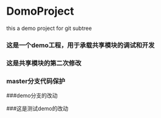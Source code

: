 # DomoProject
this a demo project for git subtree

### 这是一个demo工程，用于承载共享模块的调试和开发

### 这是共享模块的第二次修改

### master分支代码保护

###demo分支的改动

###这是测试demo的改动
